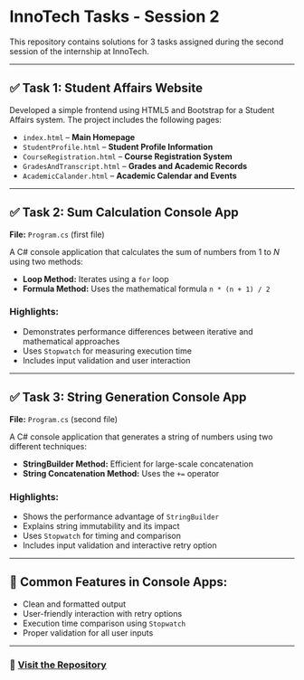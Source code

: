 # InnoTech Tasks - Session 2

This repository contains solutions for 3 tasks assigned during the second session of the internship at InnoTech.

---

## ✅ Task 1: Student Affairs Website

Developed a simple frontend using HTML5 and Bootstrap for a Student Affairs system. The project includes the following pages:

- `index.html` – **Main Homepage**
- `StudentProfile.html` – **Student Profile Information**
- `CourseRegistration.html` – **Course Registration System**
- `GradesAndTranscript.html` – **Grades and Academic Records**
- `AcademicCalander.html` – **Academic Calendar and Events**

---

## ✅ Task 2: Sum Calculation Console App

**File:** `Program.cs` (first file)

A C# console application that calculates the sum of numbers from 1 to _N_ using two methods:

- **Loop Method:** Iterates using a `for` loop
- **Formula Method:** Uses the mathematical formula `n * (n + 1) / 2`

### Highlights:
- Demonstrates performance differences between iterative and mathematical approaches
- Uses `Stopwatch` for measuring execution time
- Includes input validation and user interaction

---

## ✅ Task 3: String Generation Console App

**File:** `Program.cs` (second file)

A C# console application that generates a string of numbers using two different techniques:

- **StringBuilder Method:** Efficient for large-scale concatenation
- **String Concatenation Method:** Uses the `+=` operator

### Highlights:
- Shows the performance advantage of `StringBuilder`
- Explains string immutability and its impact
- Uses `Stopwatch` for timing and comparison
- Includes input validation and interactive retry option

---

## 🔧 Common Features in Console Apps:
- Clean and formatted output
- User-friendly interaction with retry options
- Execution time comparison using `Stopwatch`
- Proper validation for all user inputs

---

### 🔗 [Visit the Repository](https://github.com/Tarooook101/InnoTechTasks)
